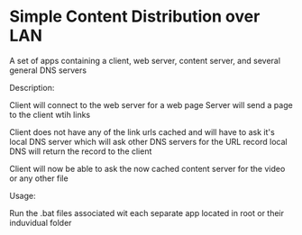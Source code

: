# Simple Content Distribution over LAN

A set of apps containing a client, web server, content server, and several general DNS servers

Description:

  Client will connect to the web server for a web page
  Server will send a page to the client wtih links

  Client does not have any of the link urls cached 
    and will have to ask it's local DNS server which 
    will ask other DNS servers for the URL record
    local DNS will return the record to the client

  Client will now be able to ask the now cached content 
    server for the video or any other file
    
    
Usage:

  Run the .bat files associated wit each separate app
    located in root or their induvidual folder

